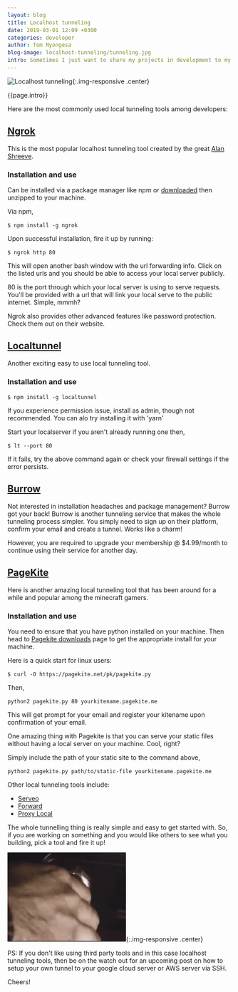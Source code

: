 ```yaml
---
layout: blog
title: Localhost tunneling
date: 2019-03-01 12:09 +0300
categories: developer
author: Tom Nyongesa
blog-image: localhost-tunneling/tunneling.jpg
intro: Sometimes I just want to share my projects in development to my boss, workmates, client or I just want to test it on my phone. I can do this by taking my development environments(my machine) to them but what if I'm working on a desktop? Well, I can ask them to come over or ask them to join my network, what if they are thousands of miles away? Well, I can deploy it to the internet but whatt if I'm not just ready? Well, say hello to [**Localhost Tunneling**](https://en.wikipedia.org/wiki/Tunneling_protocol), my bridge to the outside world! Or simply a tunnel from an external server(open to the internet) to my local server!
---
```


![Localhost tunneling](/assets/images/blog/{{page.blog-image}}){:.img-responsive .center}

{{page.intro}}

Here are the most commonly used local tunneling tools among developers:

## [Ngrok](https://ngrok.com/)

This is the most popular localhost tunneling tool created by the great [Alan Shreeve](https://twitter.com/inconshreveable). 

### Installation and use
Can be installed via a package manager like npm or [downloaded](https://dashboard.ngrok.com/get-started) then unzipped to your machine.

Via npm,

~~~
$ npm install -g ngrok
~~~

Upon successful installation, fire it up by running:

~~~
$ ngrok http 80
~~~

This will open another bash window with the url forwarding info. Click on the listed urls and you should be able to access your local server publicly.

80 is the port through which your local server is using to serve requests. You'll be provided with a url that will link your local serve to the public internet. Simple, mmmh?

Ngrok also provides other advanced features like password protection. Check them out on their website.

## [Localtunnel](https://localtunnel.me/)
Another exciting easy to use local tunneling tool. 

### Installation and use

~~~
$ npm install -g localtunnel
~~~

If you experience permission issue, install as admin, though not recommended. You can alo try installing it with 'yarn'

Start your localserver if you aren't already running one then,

~~~
$ lt --port 80 
~~~

If it fails, try the above command again or check your firewall settings if the error persists. 

## [Burrow](https://burrow.io/)

Not interested in installation headaches and package management? Burrow got your back! Burrow is another tunneling service that makes the whole tunneling process simpler. You simply need to sign up on their platform, confirm your email and create a tunnel. Works like a charm!

However, you are required to upgrade your membership @ $4.99/month to continue using their service for another day.

## [PageKite](https://pagekite.net/)
Here is another amazing local tunneling tool that has been around for a while and popular among the minecraft gamers. 

### Installation and use
You need to ensure that you have python installed on your machine. Then head to [Pagekite downloads](http://pagekite.net/downloads) page to get the appropriate install for your machine. 

Here is a quick start for linux users:

~~~
$ curl -O https://pagekite.net/pk/pagekite.py
~~~

Then,
~~~
python2 pagekite.py 80 yourkitename.pagekite.me
~~~

This will get prompt for your email and register your kitename upon confirmation of your email.

One amazing thing with Pagekite is that you can serve your static files without having a local server on your machine. Cool, right? 

Simply include the path of your static site to the command above,

~~~
python2 pagekite.py path/to/static-file yourkitename.pagekite.me
~~~

Other local tunneling tools include:

- [Serveo](https://serveo.net/)
- [Forward](https://forwardhq.com/)
- [Proxy Local](http://proxylocal.com/)

The whole tunnelling thing is really simple and easy to get started with. So, if you are working on something and you would like others to see what you building, pick a tool and fire it up!

![start](/assets/images/blog/localhost-tunneling/ignite.webp){:.img-responsive .center}

PS:
If you don't like using third party tools and in this case localhost tunneling tools, then be on the watch out for an upcoming post on how to setup your own tunnel to your google cloud server or AWS server via SSH.

Cheers!
